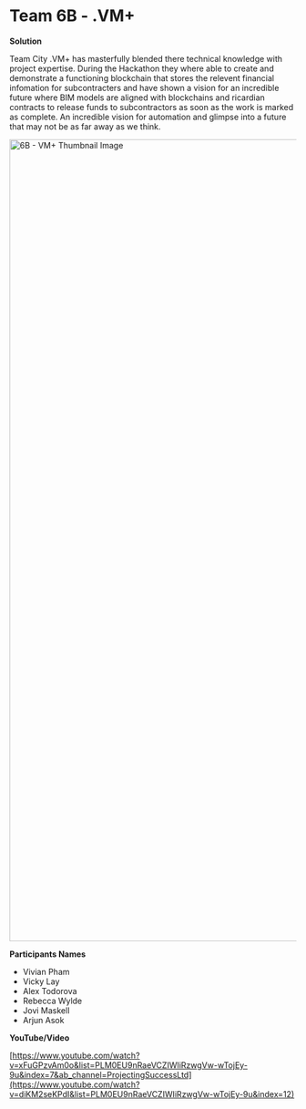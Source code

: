 # Team 6B - .VM+
**Solution**

Team City .VM+ has masterfully blended there technical knowledge with project expertise. During the Hackathon they where able to create and demonstrate a functioning blockchain that stores the relevent financial infomation for subcontracters and have shown a vision for an incredible future where BIM models are aligned with blockchains and ricardian contracts to release funds to subcontractors as soon as the work is marked as complete. An incredible vision for automation and glimpse into a future that may not be as far away as we think.

<img width="1408" alt="6B -  VM+ Thumbnail Image" src="https://github.com/Projecting-Success-Solutions-Portal/Hack-19/assets/30728931/fc78f28f-9e3d-4e87-a553-344336447169">



**Participants Names**

- Vivian Pham
- Vicky Lay
- Alex Todorova
- Rebecca Wylde
- Jovi Maskell
- Arjun Asok

**YouTube/Video**

[https://www.youtube.com/watch?v=xFuGPzvAm0o&list=PLM0EU9nRaeVCZIWIiRzwgVw-wTojEy-9u&index=7&ab_channel=ProjectingSuccessLtd](https://www.youtube.com/watch?v=diKM2seKPdI&list=PLM0EU9nRaeVCZIWIiRzwgVw-wTojEy-9u&index=12)
